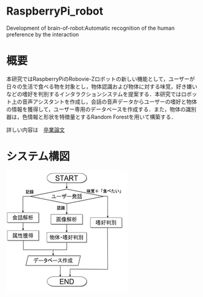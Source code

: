 # RaspberryPi_robot
Development of brain-of-robot:Automatic recognition of the human preference by the interaction

# 概要
本研究ではRaspberryPiのRobovie-Zロボットの新しい機能として，ユーザーが日々の生活で食べる物を対象とし，物体認識および物体に対する味覚，好き嫌いなどの嗜好を判別するインタラクションシステムを提案する．本研究ではロボット上の音声アシスタントを作成し，会話の音声データからユーザーの嗜好と物体の情報を獲得して，ユーザー専用のデータベースを作成する．また，物体の識別器は，色情報と形状を特徴量とするRandom Forestを用いて構築する．

詳しい内容は　[卒業論文](Graduation_thesis.pdf)


# システム構図

![RGB画像](reference/1.png)
